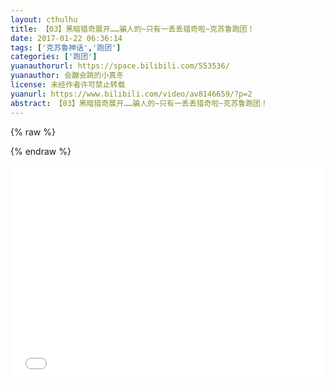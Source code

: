```yaml
---
layout: cthulhu
title: 【03】黑暗猎奇展开……骗人的~只有一丢丢猎奇啦~克苏鲁跑团！
date: 2017-01-22 06:36:14
tags: ['克苏鲁神话','跑团']
categories: ['跑团']
yuanauthorurl: https://space.bilibili.com/553536/
yuanauthor: 会蹦会跳的小真冬
license: 未经作者许可禁止转载
yuanurl: https://www.bilibili.com/video/av8146659/?p=2
abstract: 【03】黑暗猎奇展开……骗人的~只有一丢丢猎奇啦~克苏鲁跑团！
---
```

{% raw %}
<style>
.hhw {
    position: relative;
    width: 100%;
    height: 0;
    padding-bottom: 69%;
}
.video {
    position: absolute;
    top: 0;
    left: 0;
    width: 100%;
    height: 100%;
}
</style>
{% endraw %}
<div class="hhw">
<iframe src="//player.bilibili.com/player.html?aid=8146659&cid=13440605&page=2" frameborder="0" allowfullscreen class="video"></iframe>
</div>